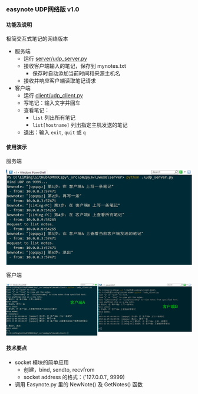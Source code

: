 ### easynote UDP网络版 v1.0

#### 功能及说明
极简交互式笔记的网络版本
* 服务端
    - 运行 [server/udp_server.py](server/udp_server.py)
    - 接收客户端输入的笔记，保存到 mynotes.txt
        - 保存时自动添加当前时间和来源主机名
    - 接收并响应客户端读取笔记请求
* 客户端
    - 运行 [client/udp_client.py](client/udp_client.py)
    - 写笔记：输入文字并回车
    - 查看笔记：
        - `list` 列出所有笔记
        - `list[hostname]` 列出指定主机发送的笔记
    - 退出：输入 `exit`, `quit` 或 `q`

#### 使用演示
服务端

![server](snapshot-3wex0-s.png)

客户端

![client](snapshot-3wex0-c.png)

#### 技术要点

* socket 模块的简单应用
    - 创建，bind, sendto, recvfrom
    - socket address 的格式：('127.0.0.1', 9999)
* 调用 Easynote.py 里的 NewNote() 及 GetNotes() 函数